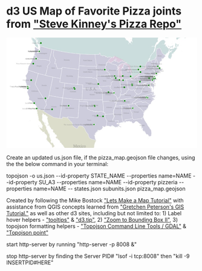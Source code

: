# d3 US Map of Favorite Pizza joints from ["Steve Kinney's Pizza Repo"](https://github.com/stevekinney/pizza)

![alt text](https://github.com/cluhring/us_pizza_d3_map/blob/master/pizza_usa.png)

Create an updated us.json file, if the pizza_map.geojson file changes, using the the below command in your terminal:

topojson -o us.json --id-property STATE_NAME --properties name=NAME --id-property SU_A3 --properties name=NAME --id-property pizzeria --properties name=NAME -- states.json subunits.json pizza_map.geojson

Created by following the Mike Bostock ["Lets Make a Map Tutorial"](http://bost.ocks.org/mike/map/)
with assistance from QGIS concepts learned from ["Gretchen Peterson's GIS Tutorial."](https://github.com/PetersonGIS/Maptime-Boulder-Pub-Map) as well as other d3 sites, including but not limited to: 1) Label hover helpers - ["tooltips"]("http://bl.ocks.org/Caged/6476579") & ["d3.tip"]("https://github.com/Caged/d3-tip"), 2) ["Zoom to Bounding Box II"]("http://bl.ocks.org/mbostock/9656675"), 3) topojson formatting helpers - ["Topojson Command Line Tools / GDAL"]("https://github.com/mbostock/topojson/wiki/Command-Line-Reference") & ["Topojson point"]("http://bl.ocks.org/mbostock/4408297")

start http-server by running "http-server -p 8008 &"

stop http-server by finding the Server PID# "lsof -i tcp:8008"
then "kill -9 INSERTPID#HERE"
